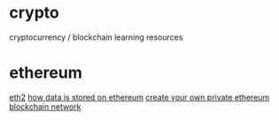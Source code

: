 # crypto
cryptocurrency / blockchain learning resources

# ethereum
[eth2](https://ethereum.org/en/eth2/)
[how data is stored on ethereum](https://medium.com/hackernoon/getting-deep-into-ethereum-how-data-is-stored-in-ethereum-e3f669d96033)
[create your own private ethereum blockchain network](https://medium.com/mercuryprotocol/how-to-create-your-own-private-ethereum-blockchain-dad6af82fc9f)
